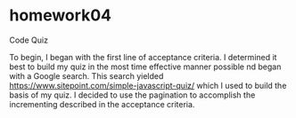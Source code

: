 # homework04
Code Quiz

To begin, I began with the first line of acceptance criteria. I determined it best to build my quiz in the most time effective manner possible nd began with a Google search. This search yielded https://www.sitepoint.com/simple-javascript-quiz/ which I used to build the basis of my quiz. I decided to use the pagination to accomplish the incrementing described in the acceptance criteria. 
